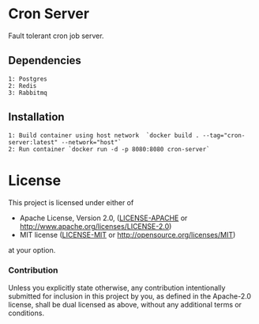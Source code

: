 # Cron Server

Fault tolerant cron job server.

## Dependencies

    1: Postgres
    2: Redis
    3: Rabbitmq

## Installation
    
    1: Build container using host network  `docker build . --tag="cron-server:latest" --network="host"`
    2: Run container `docker run -d -p 8080:8080 cron-server`
    
# License

This project is licensed under either of

 * Apache License, Version 2.0, ([LICENSE-APACHE](LICENSE-APACHE) or
   http://www.apache.org/licenses/LICENSE-2.0)
 * MIT license ([LICENSE-MIT](LICENSE-MIT) or
   http://opensource.org/licenses/MIT)

at your option.

### Contribution

Unless you explicitly state otherwise, any contribution intentionally submitted
for inclusion in this project by you, as defined in the Apache-2.0 license,
shall be dual licensed as above, without any additional terms or conditions.